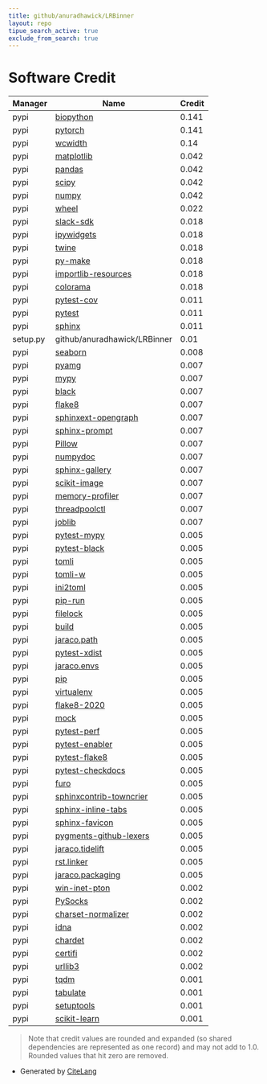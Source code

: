 ```yaml
---
title: github/anuradhawick/LRBinner
layout: repo
tipue_search_active: true
exclude_from_search: true
---
```

# Software Credit

|Manager|Name|Credit|
|-------|----|------|
|pypi|[biopython](https://biopython.org/)|0.141|
|pypi|[pytorch](http://pytorch.org)|0.141|
|pypi|[wcwidth](https://pypi.org/project/wcwidth)|0.14|
|pypi|[matplotlib](https://pypi.org/project/matplotlib)|0.042|
|pypi|[pandas](https://pypi.org/project/pandas)|0.042|
|pypi|[scipy](https://pypi.org/project/scipy)|0.042|
|pypi|[numpy](https://pypi.org/project/numpy)|0.042|
|pypi|[wheel](https://pypi.org/project/wheel)|0.022|
|pypi|[slack-sdk](https://github.com/slackapi/python-slack-sdk)|0.018|
|pypi|[ipywidgets](https://pypi.org/project/ipywidgets)|0.018|
|pypi|[twine](https://pypi.org/project/twine)|0.018|
|pypi|[py-make](https://pypi.org/project/py-make)|0.018|
|pypi|[importlib-resources](https://pypi.org/project/importlib-resources)|0.018|
|pypi|[colorama](https://pypi.org/project/colorama)|0.018|
|pypi|[pytest-cov](https://pypi.org/project/pytest-cov)|0.011|
|pypi|[pytest](https://pypi.org/project/pytest)|0.011|
|pypi|[sphinx](https://pypi.org/project/sphinx)|0.011|
|setup.py|github/anuradhawick/LRBinner|0.01|
|pypi|[seaborn](https://seaborn.pydata.org)|0.008|
|pypi|[pyamg](https://pypi.org/project/pyamg)|0.007|
|pypi|[mypy](https://pypi.org/project/mypy)|0.007|
|pypi|[black](https://pypi.org/project/black)|0.007|
|pypi|[flake8](https://pypi.org/project/flake8)|0.007|
|pypi|[sphinxext-opengraph](https://pypi.org/project/sphinxext-opengraph)|0.007|
|pypi|[sphinx-prompt](https://pypi.org/project/sphinx-prompt)|0.007|
|pypi|[Pillow](https://pypi.org/project/Pillow)|0.007|
|pypi|[numpydoc](https://pypi.org/project/numpydoc)|0.007|
|pypi|[sphinx-gallery](https://pypi.org/project/sphinx-gallery)|0.007|
|pypi|[scikit-image](https://pypi.org/project/scikit-image)|0.007|
|pypi|[memory-profiler](https://pypi.org/project/memory-profiler)|0.007|
|pypi|[threadpoolctl](https://pypi.org/project/threadpoolctl)|0.007|
|pypi|[joblib](https://pypi.org/project/joblib)|0.007|
|pypi|[pytest-mypy](https://pypi.org/project/pytest-mypy)|0.005|
|pypi|[pytest-black](https://pypi.org/project/pytest-black)|0.005|
|pypi|[tomli](https://pypi.org/project/tomli)|0.005|
|pypi|[tomli-w](https://pypi.org/project/tomli-w)|0.005|
|pypi|[ini2toml](https://pypi.org/project/ini2toml)|0.005|
|pypi|[pip-run](https://pypi.org/project/pip-run)|0.005|
|pypi|[filelock](https://pypi.org/project/filelock)|0.005|
|pypi|[build](https://pypi.org/project/build)|0.005|
|pypi|[jaraco.path](https://pypi.org/project/jaraco.path)|0.005|
|pypi|[pytest-xdist](https://pypi.org/project/pytest-xdist)|0.005|
|pypi|[jaraco.envs](https://pypi.org/project/jaraco.envs)|0.005|
|pypi|[pip](https://pypi.org/project/pip)|0.005|
|pypi|[virtualenv](https://pypi.org/project/virtualenv)|0.005|
|pypi|[flake8-2020](https://pypi.org/project/flake8-2020)|0.005|
|pypi|[mock](https://pypi.org/project/mock)|0.005|
|pypi|[pytest-perf](https://pypi.org/project/pytest-perf)|0.005|
|pypi|[pytest-enabler](https://pypi.org/project/pytest-enabler)|0.005|
|pypi|[pytest-flake8](https://pypi.org/project/pytest-flake8)|0.005|
|pypi|[pytest-checkdocs](https://pypi.org/project/pytest-checkdocs)|0.005|
|pypi|[furo](https://pypi.org/project/furo)|0.005|
|pypi|[sphinxcontrib-towncrier](https://pypi.org/project/sphinxcontrib-towncrier)|0.005|
|pypi|[sphinx-inline-tabs](https://pypi.org/project/sphinx-inline-tabs)|0.005|
|pypi|[sphinx-favicon](https://pypi.org/project/sphinx-favicon)|0.005|
|pypi|[pygments-github-lexers](https://pypi.org/project/pygments-github-lexers)|0.005|
|pypi|[jaraco.tidelift](https://pypi.org/project/jaraco.tidelift)|0.005|
|pypi|[rst.linker](https://pypi.org/project/rst.linker)|0.005|
|pypi|[jaraco.packaging](https://pypi.org/project/jaraco.packaging)|0.005|
|pypi|[win-inet-pton](https://pypi.org/project/win-inet-pton)|0.002|
|pypi|[PySocks](https://pypi.org/project/PySocks)|0.002|
|pypi|[charset-normalizer](https://pypi.org/project/charset-normalizer)|0.002|
|pypi|[idna](https://pypi.org/project/idna)|0.002|
|pypi|[chardet](https://pypi.org/project/chardet)|0.002|
|pypi|[certifi](https://pypi.org/project/certifi)|0.002|
|pypi|[urllib3](https://pypi.org/project/urllib3)|0.002|
|pypi|[tqdm](https://tqdm.github.io)|0.001|
|pypi|[tabulate](https://github.com/astanin/python-tabulate)|0.001|
|pypi|[setuptools](https://github.com/pypa/setuptools)|0.001|
|pypi|[scikit-learn](http://scikit-learn.org)|0.001|


> Note that credit values are rounded and expanded (so shared dependencies are represented as one record) and may not add to 1.0. Rounded values that hit zero are removed.


- Generated by [CiteLang](https://github.com/vsoch/citelang)
